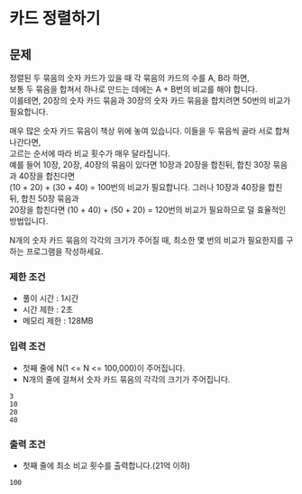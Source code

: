 # 카드 정렬하기

## 문제

정렬된 두 묶음의 숫자 카드가 있을 때 각 묶음의 카드의 수를 A, B라 하면,<br>
보통 두 묶음을 합쳐서 하나로 만드는 데에는 A + B번의 비교를 해야 합니다.<br>
이를테면, 20장의 숫자 카드 묶음과 30장의 숫자 카드 묶음을 합치려면 50번의 비교가 필요합니다.

매우 많은 숫자 카드 묶음이 책상 위에 놓여 있습니다. 이들을 두 묶음씩 골라 서로 합쳐나간다면,<br>
고르는 순서에 따라 비교 횟수가 매우 달라집니다.<br>
예를 들어 10장, 20장, 40장의 묶음이 있다면 10장과 20장을 합친뒤, 합친 30장 묶음과 40장을 합친다면<br>
(10 + 20) + (30 + 40) = 100번의 비교가 필요합니다. 그러나 10장과 40장을 합친 뒤, 합친 50장 묶음과<br>
20장을 합친다면 (10 + 40) + (50 + 20) = 120번의 비교가 필요하므로 덜 효율적인 방법입니다.

N개의 숫자 카드 묶음의 각각의 크기가 주어질 때, 최소한 몇 번의 비교가 필요한지를 구하는 프로그램을 작성하세요.

### 제한 조건

* 풀이 시간 : 1시간
* 시간 제한 : 2초
* 메모리 제한 : 128MB

### 입력 조건

* 첫째 줄에 N(1 <= N <= 100,000)이 주어집니다.
* N개의 줄에 걸쳐서 숫자 카드 묶음의 각각의 크기가 주어집니다.

```
3
10
20
40
```

### 출력 조건

* 첫째 줄에 최소 비교 횟수를 출력합니다.(21억 이하)

```
100
```